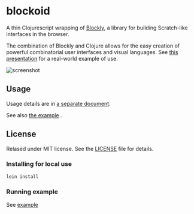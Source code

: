 # blockoid

A thin Clojurescript wrapping of [Blockly](https://developers.google.com/blockly/), a library for building Scratch-like interfaces in the browser.

The combination of Blockly and Clojure allows for the easy creation of powerful combinatorial user interfaces and visual languages. See [this presentation](https://drive.google.com/file/d/1Jfc94u42BDqmwSFDazTplDfVjzc1eVej/view?usp=sharing) for a real-world example of use.

![screenshot](doc/image1.png)

## Usage

Usage details are in [a separate document](doc/blockoid.md).

See also [the example](example) . 

## License

Relased under MIT license. See the [LICENSE](LICENSE.md) file for details.

### Installing for local use

    lein install
	
### Running example

See [example](example/README.md)
	

